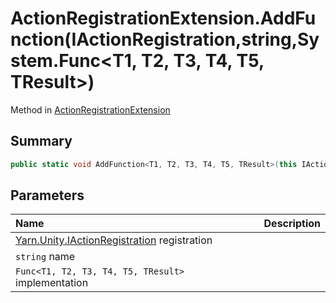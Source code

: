 # ActionRegistrationExtension.AddFunction(IActionRegistration,string,System.Func<T1, T2, T3, T4, T5, TResult>)

Method in [ActionRegistrationExtension](/docs/api/csharp/yarn.unity.actionregistrationextension.md)

## Summary



```csharp
public static void AddFunction<T1, T2, T3, T4, T5, TResult>(this IActionRegistration registration, string name, System.Func<T1, T2, T3, T4, T5, TResult> implementation);
```

## Parameters

|Name|Description|
|:---|:---|
|[Yarn.Unity.IActionRegistration](/docs/api/csharp/yarn.unity.iactionregistration.md) registration||
|`string` name||
|`Func<T1, T2, T3, T4, T5, TResult>` implementation||

